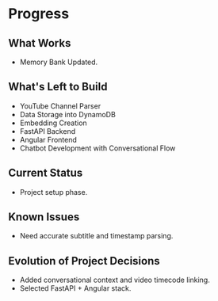 # Progress

## What Works

- Memory Bank Updated.

## What's Left to Build

- YouTube Channel Parser
- Data Storage into DynamoDB
- Embedding Creation
- FastAPI Backend
- Angular Frontend
- Chatbot Development with Conversational Flow

## Current Status

- Project setup phase.

## Known Issues

- Need accurate subtitle and timestamp parsing.

## Evolution of Project Decisions

- Added conversational context and video timecode linking.
- Selected FastAPI + Angular stack.
